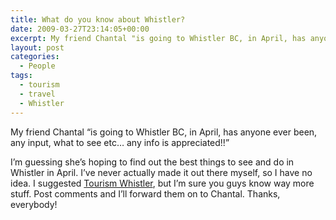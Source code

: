 ```yaml
---
title: What do you know about Whistler?
date: 2009-03-27T23:14:05+00:00
excerpt: My friend Chantal "is going to Whistler BC, in April, has anyone ever been, any input, what to see etc... any info is appreciated!!"
layout: post
categories:
  - People
tags:
  - tourism
  - travel
  - Whistler
---
```

My friend Chantal “is going to Whistler BC, in April, has anyone ever been, any input, what to see etc&#8230; any info is appreciated!!”

I’m guessing she’s hoping to find out the best things to see and do in Whistler in April. I’ve never actually made it out there myself, so I have no idea. I suggested [Tourism Whistler](http://www.tourismwhistler.com/), but I’m sure you guys know way more stuff. Post comments and I’ll forward them on to Chantal. Thanks, everybody!